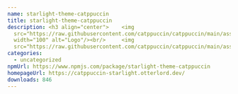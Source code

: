 ```yaml
---
name: starlight-theme-catppuccin
title: starlight-theme-catppuccin
description: <h3 align="center"> 	<img
  src="https://raw.githubusercontent.com/catppuccin/catppuccin/main/assets/logos/exports/1544x1544_circle.png"
  width="100" alt="Logo"/><br/> 	<img
  src="https://raw.githubusercontent.com/catppuccin/catppuccin/main/assets/misc/transp
categories:
  - uncategorized
npmUrl: https://www.npmjs.com/package/starlight-theme-catppuccin
homepageUrl: https://catppuccin-starlight.otterlord.dev/
downloads: 846
---
```

